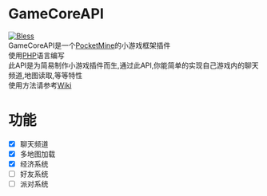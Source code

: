 # GameCoreAPI
[![Bless](https://cdn.rawgit.com/LunaGao/BlessYourCodeTag/master/tags/ramen.svg)](http://lunagao.github.io/BlessYourCodeTag/) <br>
GameCoreAPI是一个[PocketMine](https://github.com/pmmp/PocketMine-MP)的小游戏框架插件<br>
使用[PHP](https://secure.php.net)语言编写<br>
此API是为简易制作小游戏插件而生,通过此API,你能简单的实现自己游戏内的聊天频道,地图读取,等等特性<br>
使用方法请参考[Wiki](https://github.com/KenMizz/GameCoreAPI/wiki)<br>
# 功能
- [x] 聊天频道
- [x] 多地图加载
- [x] 经济系统
- [ ] 好友系统
- [ ] 派对系统

